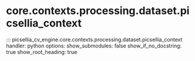 # core.contexts.processing.dataset.picsellia_context

::: picsellia_cv_engine.core.contexts.processing.dataset.picsellia_context
    handler: python
    options:
        show_submodules: false
        show_if_no_docstring: true
        show_root_heading: true
